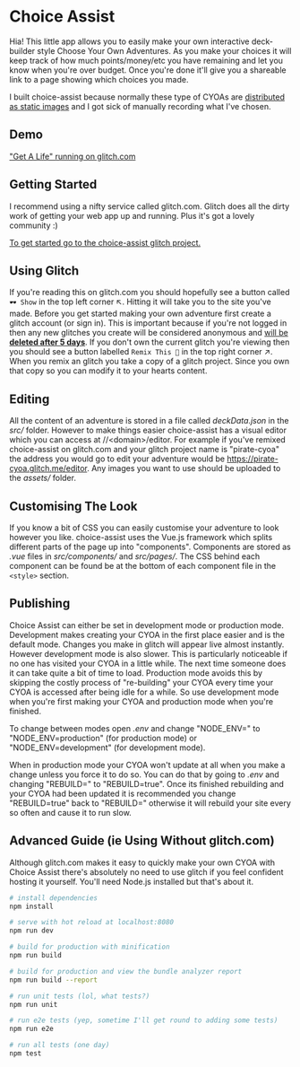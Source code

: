 # Choice Assist
Hia! This little app allows you to easily make your own interactive deck-builder style Choose Your Own Adventures. As you make your choices it will keep track of how much points/money/etc you have remaining and let you know when you're over budget. Once you're done it'll give you a shareable link to a page showing which choices you made.

I built choice-assist because normally these type of CYOAs are [distributed as static images](https://www.reddit.com/r/makeyourchoice/) and I got sick of manually recording what I've chosen.

## Demo
["Get A Life" running on glitch.com](https://choice-assist.glitch.me/)

## Getting Started
I recommend using a nifty service called glitch.com. Glitch does all the dirty work of getting your web app up and running. Plus it's got a lovely community :)

[To get started go to the choice-assist glitch project.](https://glitch.com/edit/#!/choice-assist)

## Using Glitch
If you're reading this on glitch.com you should hopefully see a button called `🕶 Show` in the top left corner ↖. Hitting it will take you to the site you've made. Before you get started making your own adventure first create a glitch account (or sign in). This is important because if you're not logged in then any new glitches you create will be considered anonymous and [will be **deleted after 5 days**](https://glitch.com/faq#restrictions). If you don't own the current glitch you're viewing then you should see a button labelled `Remix This 🎤` in the top right corner ↗. When you remix an glitch you take a copy of a glitch project. Since you own that copy so you can modify it to your hearts content.

## Editing
All the content of an adventure is stored in a file called _deckData.json_ in the _src/_ folder. However to make things easier choice-assist has a visual editor which you can access at //\<domain\>/editor. For example if you've remixed choice-assist on glitch.com and your glitch project name is "pirate-cyoa" the address you would go to edit your adventure would be https://pirate-cyoa.glitch.me/editor. Any images you want to use should be uploaded to the _assets/_ folder.

## Customising The Look
If you know a bit of CSS you can easily customise your adventure to look however you like. choice-assist uses the Vue.js framework which splits different parts of the page up into "components". Components are stored as _.vue_ files in _src/components/_ and _src/pages/_. The CSS behind each component can be found be at the bottom of each component file in the `<style>` section.

## Publishing
Choice Assist can either be set in development mode or production mode. Development makes creating your CYOA in the first place easier and is the default mode. Changes you make in glitch will appear live almost instantly. However development mode is also slower. This is particularly noticeable if no one has visited your CYOA in a little while. The next time someone does it can take quite a bit of time to load. Production mode avoids this by skipping the costly process of "re-building" your CYOA every time your CYOA is accessed after being idle for a while. So use development mode when you're first making your CYOA and production mode when you're finished.

To change between modes open _.env_ and change "NODE_ENV=" to "NODE_ENV=production" (for production mode) or "NODE_ENV=development" (for development mode).

When in production mode your CYOA won't update at all when you make a change unless you force it to do so. You can do that by going to _.env_ and changing "REBUILD=" to "REBUILD=true". Once its finished rebuilding and your CYOA had been updated it is recommended you change "REBUILD=true" back to "REBUILD=" otherwise it will rebuild your site every so often and cause it to run slow.

## Advanced Guide (ie Using Without glitch.com)
Although glitch.com makes it easy to quickly make your own CYOA with Choice Assist there's absolutely no need to use glitch if you feel confident hosting it yourself. You'll need Node.js installed but that's about it. 

``` bash
# install dependencies
npm install

# serve with hot reload at localhost:8080
npm run dev

# build for production with minification
npm run build

# build for production and view the bundle analyzer report
npm run build --report

# run unit tests (lol, what tests?)
npm run unit

# run e2e tests (yep, sometime I'll get round to adding some tests)
npm run e2e

# run all tests (one day)
npm test
```
